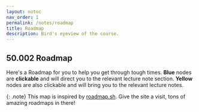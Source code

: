 ```yaml
---
layout: notoc
nav_order: 1
permalink: /notes/roadmap
title: Roadmap
description: Bird's eyeview of the course.  
---
```


## 50.002 Roadmap
Here's a Roadmap for you to help you get through tough times. **Blue** nodes are **clickable** and will direct you to the relevant lecture note section. **Yellow** nodes are also clickable and will bring you to the relevant lecture notes.  

{: .note}
This map is inspired by [roadmap.sh](https://roadmap.sh). Give the site a visit, tons of amazing roadmaps in there!

<object type="image/svg+xml" data="{{ site.baseurl }}/assets/contentimage/roadmap.svg" style="width:100%;"></object>

